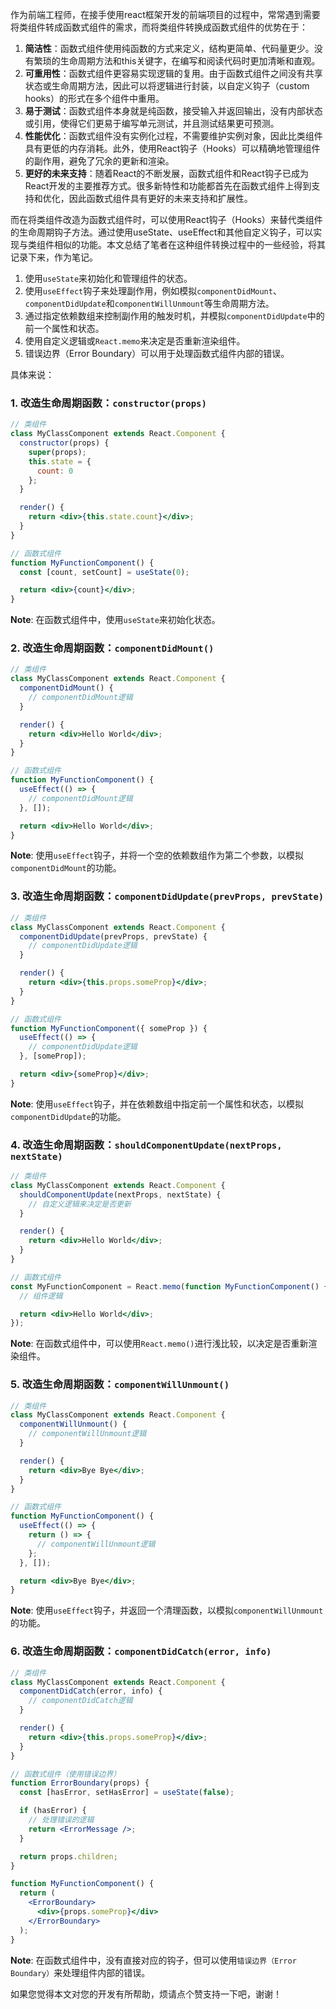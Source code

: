 作为前端工程师，在接手使用react框架开发的前端项目的过程中，常常遇到需要将类组件转成函数式组件的需求，而将类组件转换成函数式组件的优势在于：
1. **简洁性**：函数式组件使用纯函数的方式来定义，结构更简单、代码量更少。没有繁琐的生命周期方法和this关键字，在编写和阅读代码时更加清晰和直观。
2. **可重用性**：函数式组件更容易实现逻辑的复用。由于函数式组件之间没有共享状态或生命周期方法，因此可以将逻辑进行封装，以自定义钩子（custom hooks）的形式在多个组件中重用。
3. **易于测试**：函数式组件本身就是纯函数，接受输入并返回输出，没有内部状态或引用，使得它们更易于编写单元测试，并且测试结果更可预测。
4. **性能优化**：函数式组件没有实例化过程，不需要维护实例对象，因此比类组件具有更低的内存消耗。此外，使用React钩子（Hooks）可以精确地管理组件的副作用，避免了冗余的更新和渲染。
5. **更好的未来支持**：随着React的不断发展，函数式组件和React钩子已成为React开发的主要推荐方式。很多新特性和功能都首先在函数式组件上得到支持和优化，因此函数式组件具有更好的未来支持和扩展性。

而在将类组件改造为函数式组件时，可以使用React钩子（Hooks）来替代类组件的生命周期钩子方法。通过使用useState、useEffect和其他自定义钩子，可以实现与类组件相似的功能。本文总结了笔者在这种组件转换过程中的一些经验，将其记录下来，作为笔记。

1. 使用`useState`来初始化和管理组件的状态。
2. 使用`useEffect`钩子来处理副作用，例如模拟`componentDidMount`、`componentDidUpdate`和`componentWillUnmount`等生命周期方法。
3. 通过指定依赖数组来控制副作用的触发时机，并模拟`componentDidUpdate`中的前一个属性和状态。
4. 使用自定义逻辑或`React.memo`来决定是否重新渲染组件。
5. 错误边界（Error Boundary）可以用于处理函数式组件内部的错误。

具体来说：

### 1. 改造生命周期函数：`constructor(props)`

```jsx
// 类组件
class MyClassComponent extends React.Component {
  constructor(props) {
    super(props);
    this.state = {
      count: 0
    };
  }

  render() {
    return <div>{this.state.count}</div>;
  }
}

// 函数式组件
function MyFunctionComponent() {
  const [count, setCount] = useState(0);

  return <div>{count}</div>;
}
```

**Note**: 在函数式组件中，使用`useState`来初始化状态。

### 2. 改造生命周期函数：`componentDidMount()`

```jsx
// 类组件
class MyClassComponent extends React.Component {
  componentDidMount() {
    // componentDidMount逻辑
  }

  render() {
    return <div>Hello World</div>;
  }
}

// 函数式组件
function MyFunctionComponent() {
  useEffect(() => {
    // componentDidMount逻辑
  }, []);

  return <div>Hello World</div>;
}
```

**Note**: 使用`useEffect`钩子，并将一个空的依赖数组作为第二个参数，以模拟`componentDidMount`的功能。

### 3. 改造生命周期函数：`componentDidUpdate(prevProps, prevState)`

```jsx
// 类组件
class MyClassComponent extends React.Component {
  componentDidUpdate(prevProps, prevState) {
    // componentDidUpdate逻辑
  }

  render() {
    return <div>{this.props.someProp}</div>;
  }
}

// 函数式组件
function MyFunctionComponent({ someProp }) {
  useEffect(() => {
    // componentDidUpdate逻辑
  }, [someProp]);

  return <div>{someProp}</div>;
}
```

**Note**: 使用`useEffect`钩子，并在依赖数组中指定前一个属性和状态，以模拟`componentDidUpdate`的功能。

### 4. 改造生命周期函数：`shouldComponentUpdate(nextProps, nextState)`

```jsx
// 类组件
class MyClassComponent extends React.Component {
  shouldComponentUpdate(nextProps, nextState) {
    // 自定义逻辑来决定是否更新
  }

  render() {
    return <div>Hello World</div>;
  }
}

// 函数式组件
const MyFunctionComponent = React.memo(function MyFunctionComponent() {
  // 组件逻辑

  return <div>Hello World</div>;
});
```

**Note**: 在函数式组件中，可以使用`React.memo()`进行浅比较，以决定是否重新渲染组件。

### 5. 改造生命周期函数：`componentWillUnmount()`

```jsx
// 类组件
class MyClassComponent extends React.Component {
  componentWillUnmount() {
    // componentWillUnmount逻辑
  }

  render() {
    return <div>Bye Bye</div>;
  }
}

// 函数式组件
function MyFunctionComponent() {
  useEffect(() => {
    return () => {
      // componentWillUnmount逻辑
    };
  }, []);

  return <div>Bye Bye</div>;
}
```

**Note**: 使用`useEffect`钩子，并返回一个清理函数，以模拟`componentWillUnmount`的功能。

### 6. 改造生命周期函数：`componentDidCatch(error, info)`

```jsx
// 类组件
class MyClassComponent extends React.Component {
  componentDidCatch(error, info) {
    // componentDidCatch逻辑
  }

  render() {
    return <div>{this.props.someProp}</div>;
  }
}

// 函数式组件（使用错误边界）
function ErrorBoundary(props) {
  const [hasError, setHasError] = useState(false);

  if (hasError) {
    // 处理错误的逻辑
    return <ErrorMessage />;
  }

  return props.children;
}

function MyFunctionComponent() {
  return (
    <ErrorBoundary>
      <div>{props.someProp}</div>
    </ErrorBoundary>
  );
}
```

**Note**: 在函数式组件中，没有直接对应的钩子，但可以使用`错误边界（Error Boundary）`来处理组件内部的错误。

如果您觉得本文对您的开发有所帮助，烦请点个赞支持一下吧，谢谢！
